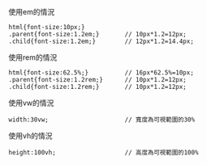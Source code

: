 使用em的情況
```
html{font-size:10px;}
.parent{font-size:1.2em;}		// 10px*1.2=12px;
.child{font-size:1.2em;}		// 12px*1.2=14.4px;
```

使用rem的情況
```
html{font-size:62.5%;}			// 16px*62.5%=10px;
.parent{font-size:1.2rem;}		// 10px*1.2=12px;
.child{font-size:1.2rem;}		// 10px*1.2=12px;
```

使用vw的情況
```
width:30vw;						// 寬度為可視範圍的30%
```

使用vh的情況
```
height:100vh;					// 高度為可視範圍的100%
```